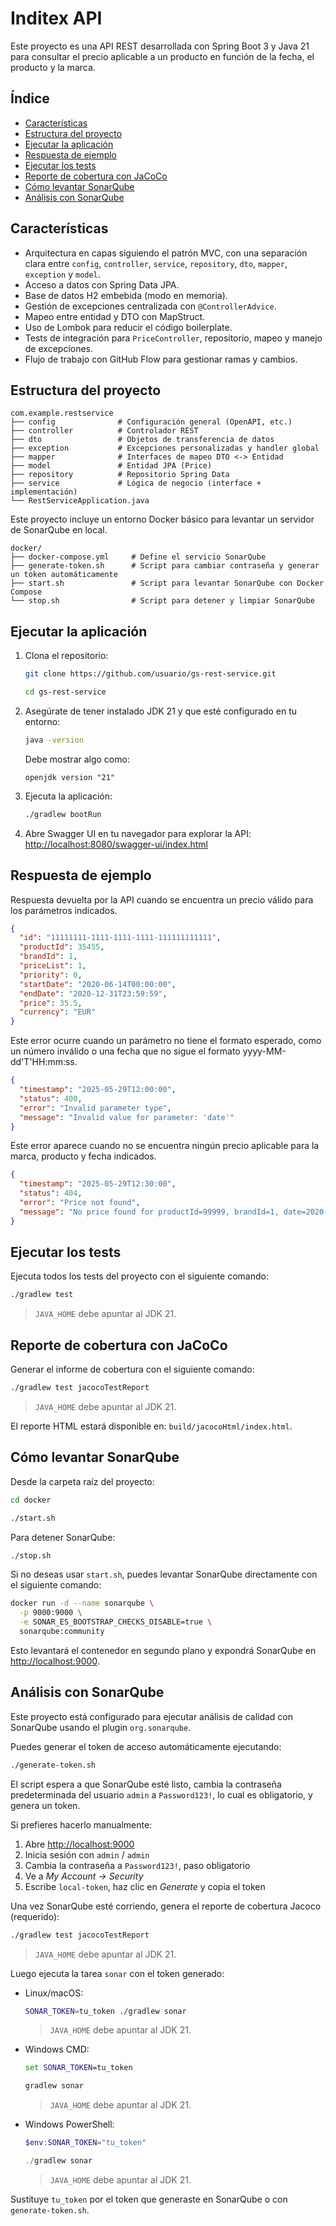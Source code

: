 # Inditex API

Este proyecto es una API REST desarrollada con Spring Boot 3 y Java 21 para consultar el precio aplicable a un producto en función de la fecha, el producto y la marca.

## Índice

- [Características](#características)
- [Estructura del proyecto](#estructura-del-proyecto)
- [Ejecutar la aplicación](#ejecutar-la-aplicación)
- [Respuesta de ejemplo](#respuesta-de-ejemplo)
- [Ejecutar los tests](#ejecutar-los-tests)
- [Reporte de cobertura con JaCoCo](#reporte-de-cobertura-con-jacoco)
- [Cómo levantar SonarQube](#cómo-levantar-sonarqube)
- [Análisis con SonarQube](#análisis-con-sonarqube)

## Características

- Arquitectura en capas siguiendo el patrón MVC, con una separación clara entre `config`, `controller`, `service`, `repository`, `dto`, `mapper`, `exception` y `model`.
- Acceso a datos con Spring Data JPA.
- Base de datos H2 embebida (modo en memoria).
- Gestión de excepciones centralizada con `@ControllerAdvice`.
- Mapeo entre entidad y DTO con MapStruct.
- Uso de Lombok para reducir el código boilerplate.
- Tests de integración para `PriceController`, repositorio, mapeo y manejo de excepciones.
- Flujo de trabajo con GitHub Flow para gestionar ramas y cambios.

## Estructura del proyecto

```
com.example.restservice
├── config              # Configuración general (OpenAPI, etc.)
├── controller          # Controlador REST
├── dto                 # Objetos de transferencia de datos
├── exception           # Excepciones personalizadas y handler global
├── mapper              # Interfaces de mapeo DTO <-> Entidad
├── model               # Entidad JPA (Price)
├── repository          # Repositorio Spring Data
├── service             # Lógica de negocio (interface + implementación)
└── RestServiceApplication.java
```

Este proyecto incluye un entorno Docker básico para levantar un servidor de SonarQube en local.

```
docker/
├── docker-compose.yml     # Define el servicio SonarQube
├── generate-token.sh      # Script para cambiar contraseña y generar un token automáticamente
├── start.sh               # Script para levantar SonarQube con Docker Compose
└── stop.sh                # Script para detener y limpiar SonarQube
```

## Ejecutar la aplicación

1. Clona el repositorio:
   ```bash
   git clone https://github.com/usuario/gs-rest-service.git
   ```

   ```bash
   cd gs-rest-service
   ```

2. Asegúrate de tener instalado JDK 21 y que esté configurado en tu entorno:
   ```bash
   java -version
   ```
   Debe mostrar algo como:
   ```
   openjdk version "21"
   ```

3. Ejecuta la aplicación:
   ```bash
   ./gradlew bootRun
   ```

4. Abre Swagger UI en tu navegador para explorar la API: [http://localhost:8080/swagger-ui/index.html](http://localhost:8080/swagger-ui/index.html)

## Respuesta de ejemplo

Respuesta devuelta por la API cuando se encuentra un precio válido para los parámetros indicados.

```json
{
  "id": "11111111-1111-1111-1111-111111111111",
  "productId": 35455,
  "brandId": 1,
  "priceList": 1,
  "priority": 0,
  "startDate": "2020-06-14T00:00:00",
  "endDate": "2020-12-31T23:59:59",
  "price": 35.5,
  "currency": "EUR"
}
```

Este error ocurre cuando un parámetro no tiene el formato esperado, como un número inválido o una fecha que no sigue el formato yyyy-MM-dd'T'HH:mm:ss.

```json
{
  "timestamp": "2025-05-29T12:00:00",
  "status": 400,
  "error": "Invalid parameter type",
  "message": "Invalid value for parameter: 'date'"
}
```

Este error aparece cuando no se encuentra ningún precio aplicable para la marca, producto y fecha indicados.

```json
{
  "timestamp": "2025-05-29T12:30:00",
  "status": 404,
  "error": "Price not found",
  "message": "No price found for productId=99999, brandId=1, date=2020-06-14T10:00"
}
```

## Ejecutar los tests

Ejecuta todos los tests del proyecto con el siguiente comando:

```bash
./gradlew test
```

> `JAVA_HOME` debe apuntar al JDK 21.

## Reporte de cobertura con JaCoCo

Generar el informe de cobertura con el siguiente comando:

```bash
./gradlew test jacocoTestReport
```

> `JAVA_HOME` debe apuntar al JDK 21.

El reporte HTML estará disponible en:
`build/jacocoHtml/index.html`.

## Cómo levantar SonarQube

Desde la carpeta raíz del proyecto:

```bash
cd docker
```

```bash
./start.sh
```

Para detener SonarQube:
```bash
./stop.sh
```

Si no deseas usar `start.sh`, puedes levantar SonarQube directamente con el siguiente comando:

```bash
docker run -d --name sonarqube \
  -p 9000:9000 \
  -e SONAR_ES_BOOTSTRAP_CHECKS_DISABLE=true \
  sonarqube:community
```

Esto levantará el contenedor en segundo plano y expondrá SonarQube en [http://localhost:9000](http://localhost:9000).

## Análisis con SonarQube

Este proyecto está configurado para ejecutar análisis de calidad con SonarQube usando el plugin `org.sonarqube`.

Puedes generar el token de acceso automáticamente ejecutando:

```bash
./generate-token.sh
```

El script espera a que SonarQube esté listo, cambia la contraseña predeterminada del usuario `admin` a `Password123!`, lo cual es obligatorio, y genera un token.

Si prefieres hacerlo manualmente:

1. Abre [http://localhost:9000](http://localhost:9000)
2. Inicia sesión con `admin` / `admin`
3. Cambia la contraseña a `Password123!`, paso obligatorio
4. Ve a *My Account → Security*
5. Escribe `local-token`, haz clic en *Generate* y copia el token

Una vez SonarQube esté corriendo, genera el reporte de cobertura Jacoco (requerido):

```bash
./gradlew test jacocoTestReport
```

> `JAVA_HOME` debe apuntar al JDK 21.

Luego ejecuta la tarea `sonar` con el token generado:

- Linux/macOS:

  ```bash
  SONAR_TOKEN=tu_token ./gradlew sonar
  ```

  > `JAVA_HOME` debe apuntar al JDK 21.

- Windows CMD:

  ```cmd
  set SONAR_TOKEN=tu_token
  ```

  ```cmd
  gradlew sonar
  ```

  > `JAVA_HOME` debe apuntar al JDK 21.

- Windows PowerShell:

  ```powershell
  $env:SONAR_TOKEN="tu_token"
  ```

  ```powershell
  ./gradlew sonar
  ```

  > `JAVA_HOME` debe apuntar al JDK 21.

Sustituye `tu_token` por el token que generaste en SonarQube o con `generate-token.sh`.
